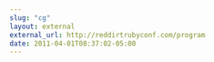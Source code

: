```yaml
---
slug: "cg"
layout: external
external_url: http://reddirtrubyconf.com/program
date: 2011-04-01T08:37:02-05:00
---
```

